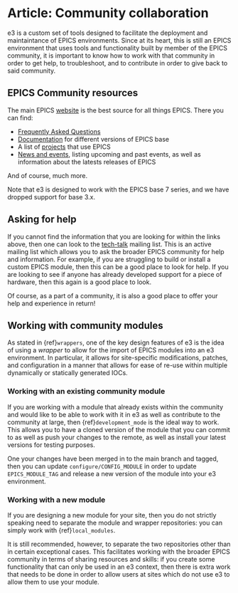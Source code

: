 # Article: Community collaboration

e3 is a custom set of tools designed to facilitate the deployment and maintaintance of EPICS environments. Since at its heart, this is still an EPICS environment that uses tools and functionality built by member of the EPICS community, it is important to know how to work with that community in order to get help, to troubleshoot, and to contribute in order to give back to said community.

## EPICS Community resources

The main EPICS [website](https://epics-controls.org/) is the best source for all things EPICS. There you can find:
* [Frequently Asked Questions](https://epics-controls.org/resources-and-support/documents/epics-faq/)
* [Documentation](https://epics-controls.org/resources-and-support/documents/) for different versions of EPICS base
* A list of [projects](https://epics-controls.org/epics-users/projects/) that use EPICS
* [News and events](https://epics-controls.org/news-and-events/), listing upcoming and past events, as well as information about the latests releases of EPICS

And of course, much more.

Note that e3 is designed to work with the EPICS base 7 series, and we have dropped support for base 3.x.

## Asking for help

If you cannot find the information that you are looking for within the links above, then one can look to the [tech-talk](https://epics.anl.gov/tech-talk/index.php) mailing list. This is an active mailing list which allows you to ask the broader EPICS community for help and information. For example, if you are struggling to build or install a custom EPICS module, then this can be a good place to look for help. If you are looking to see if anyone has already developed support for a piece of hardware, then this again is a good place to look.

Of course, as a part of a community, it is also a good place to offer your help and experience in return!

## Working with community modules

As stated in {ref}`wrappers`, one of the key design features of e3 is the idea of using a _wrapper_ to allow for the import of EPICS modules into an e3 environment. In particular, it allows for site-specific modifications, patches, and configuration in a manner that allows for ease of re-use within multiple dynamically or statically generated IOCs.

### Working with an existing community module

If you are working with a module that already exists within the community and would like to be able to work with it in e3 as well as contribute to the community at large, then {ref}`development_mode` is the ideal way to work. This allows you to have a cloned version of the module that you can commit to as well as push your changes to the remote, as well as install your latest versions for testing purposes.

One your changes have been merged in to the main branch and tagged, then you can update `configure/CONFIG_MODULE` in order to update `EPICS_MODULE_TAG` and release a new version of the module into your e3 environment.

### Working with a new module

If you are designing a new module for your site, then you do not strictly speaking need to separate the module and wrapper repositories: you can simply work with {ref}`local_modules`.

It is still recommended, however, to separate the two repositories other than in certain exceptional cases. This facilitates working with the broader EPICS community in terms of sharing resources and skills: if you create some functionality that can only be used in an e3 context, then there is extra work that needs to be done in order to allow users at sites which do not use e3 to allow them to use your module.

